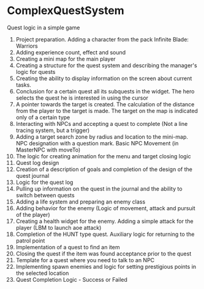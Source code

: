 # ComplexQuestSystem
Quest logic in a simple game

1. Project preparation. Adding a character from the pack Infinite Blade: Warriors
2. Adding experience count, effect and sound
3. Сreating a mini map for the main player
4. Creating a structure for the quest system and describing the manager's logic for quests
5. Сreating the ability to display information on the screen about current tasks.
6. Conclusion for a certain quest all its subquests in the widget. The hero selects the quest he is interested in using the cursor
7. A pointer towards the target is created. The calculation of the distance from the player to the target is made. The target on the map is indicated only of a certain type
8. Interacting with NPCs and accepting a quest to complete (Not a line tracing system, but a trigger)
9. Adding a target search zone by radius and location to the mini-map. NPC designation with a question mark. Basic NPC Movement (in MasterNPC with moveTo)
10. The logic for creating animation for the menu and target closing logic
11. Quest log design
12. Creation of a description of goals and completion of the design of the quest journal
13. Logic for the quest log
14. Pulling up information on the quest in the journal and the ability to switch between quests
15. Adding a life system and preparing an enemy class
16. Adding behavior for the enemy (Logic of movement, attack and pursuit of the player)
17. Creating a health widget for the enemy. Adding a simple attack for the player (LBM to launch aoe attack)
18. Completion of the HUNT type quest. Auxiliary logic for returning to the patrol point
19. Implementation of a quest to find an item
20. Сlosing the quest if the item was found acceptance prior to the quest
21. Template for a quest where you need to talk to an NPC
22. Implementing spawn enemies and logic for setting prestigious points in the selected location
23. Quest Completion Logic - Success or Failed
